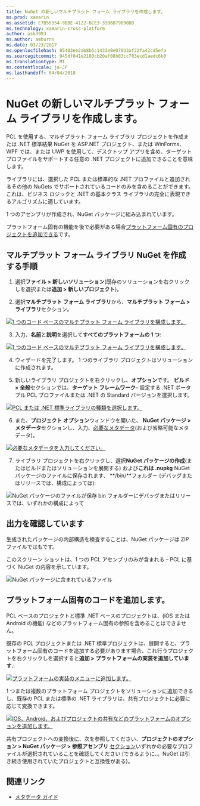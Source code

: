 ```yaml
---
title: NuGet の新しいマルチプラット フォーム ライブラリを作成します。
ms.prod: xamarin
ms.assetid: E7B55354-9BBE-4122-BCE3-3506B79090DD
ms.technology: xamarin-cross-platform
author: asb3993
ms.author: amburns
ms.date: 03/23/2017
ms.openlocfilehash: 85403ee2ab8b5c1433e0e070b3af22fa42cd5efa
ms.sourcegitcommit: 945df041e2180cb20af08b83cc703ecd1aedc6b0
ms.translationtype: MT
ms.contentlocale: ja-JP
ms.lasthandoff: 04/04/2018
---
```

# <a name="creating-a-new-multiplatform-library-for-nuget"></a>NuGet の新しいマルチプラット フォーム ライブラリを作成します。

PCL を使用する、マルチプラット フォーム ライブラリ プロジェクトを作成または .NET 標準結果 NuGet を ASP.NET プロジェクト、または WinForms、WPF では、または UWP を使用して、デスクトップ アプリを含め、ターゲット プロファイルをサポートする任意の .NET プロジェクトに追加できることを意味します。

ライブラリには、選択した PCL または標準的な .NET プロファイルと追加されるその他の NuGets でサポートされているコードのみを含めることができます。
これは、ビジネス ロジックと .NET の基本クラス ライブラリの完全に表現できるアルゴリズムに適しています。

1 つのアセンブリが作成され、NuGet パッケージに組み込まれています。

プラットフォーム固有の機能を後で必要がある場合[プラットフォーム固有のプロジェクトを追加できる](#add-platforms)です。

## <a name="steps-to-create-a-multiplatform-library-nuget"></a>マルチプラット フォーム ライブラリ NuGet を作成する手順

1. 選択**ファイル > 新しいソリューション**(既存のソリューションを右クリックしを選択または**追加 > 新しいプロジェクト**)。

2. 選択**マルチプラット フォーム ライブラリ**から、**マルチプラット フォーム > ライブラリ**セクション。

  [![](single-codebase-images/mulitplatform-library-sml.png "1 つのコード ベースのマルチプラット フォーム ライブラリを構成します。")](single-codebase-images/mulitplatform-library.png#lightbox)

3. 入力、**名前**と**説明**を選択して**すべてのプラットフォームの 1 つ**:

  [![](single-codebase-images/single-configure-sml.png "1 つのコード ベースのマルチプラット フォーム ライブラリを構成します。")](single-codebase-images/single-configure.png#lightbox)

4. ウィザードを完了します。 1 つのライブラリ プロジェクトはソリューションに作成されます。

5. 新しいライブラリ プロジェクトを右クリックし、**オプション**です。 **ビルド > 全般**セクションでは、**ターゲット フレームワーク**– 設定する .NET ポータブル PCL プロファイルまたは .NET の Standard バージョンを選択します。

  [![](single-codebase-images/single-choose-type-sml.png "PCL または .NET 標準ライブラリの種類を選択します。")](single-codebase-images/single-choose-type.png#lightbox)

6. また、**プロジェクト オプション**ウィンドウを開いた、 **NuGet パッケージ > メタデータ**セクションし、入力、[必要なメタデータ](~/cross-platform/app-fundamentals/nuget-multiplatform-libraries/metadata.md)(および省略可能なメタデータ)。

  [![](single-codebase-images/single-metadata-sml.png "必要なメタデータを入力してください。")](single-codebase-images/single-metadata.png#lightbox)

7. ライブラリ プロジェクトを右クリックし、選択**NuGet パッケージの作成**(またはビルドまたはソリューションを展開する) および**これは .nupkg** NuGet パッケージのファイルに保存されます、 **/bin/**フォルダー (デバッグまたはリリースでは、構成によっては):

  ![](single-codebase-images/create-nuget-package.png "NuGet パッケージのファイルが保存 bin フォルダーにデバッグまたはリリースでは、いずれかの構成によって")


## <a name="verifying-the-output"></a>出力を確認しています

生成されたパッケージの内部構造を検査することは、NuGet パッケージは ZIP ファイルではもです。

このスクリーン ショットは、1 つの PCL アセンブリのみが含まれる – PCL に基づく NuGet の内容を示しています。

![](single-codebase-images/nuget-output.png "NuGet パッケージに含まれているファイル")

<a name="add-platforms" />

## <a name="adding-platform-specific-code"></a>プラットフォーム固有のコードを追加します。

PCL ベースのプロジェクトと標準 .NET ベースのプロジェクトは、(iOS または Android の機能) などのプラットフォーム固有の参照を含めることはできません。

既存の PCL プロジェクトまたは .NET 標準プロジェクトは、展開すると、プラットフォーム固有のコードを追加する必要があります場合、これ行うプロジェクトを右クリックしを選択すると**追加 > プラットフォームの実装を追加しています.**:

[![](single-codebase-images/add-later-sml.png "プラットフォームの実装のメニューに追加します。")](single-codebase-images/add-later.png#lightbox)

1 つまたは複数のプラットフォーム プロジェクトをソリューションに追加できるし、既存の PCL または標準の .NET ライブラリは、共有プロジェクトに必要に応じて変換できます。

[![](single-codebase-images/add-later-platforms-sml.png "IOS、Android、およびプロジェクトの共有などのプラットフォームのオプションを追加します。")](single-codebase-images/add-later-platforms-sml.png#lightbox)

共有プロジェクトへの変換後に、次を参照してください、**プロジェクトのオプション > NuGet パッケージ > 参照アセンブリ**
[セクション](~/cross-platform/app-fundamentals/nuget-multiplatform-libraries/platform-specific.md)いずれかの必要なプロファイルが選択されていることを確認してください (できるように、。NuGet は引き続き使用されていたプロジェクトと互換性がある)。


## <a name="related-links"></a>関連リンク

- [メタデータ ガイド](~/cross-platform/app-fundamentals/nuget-multiplatform-libraries/metadata.md)
